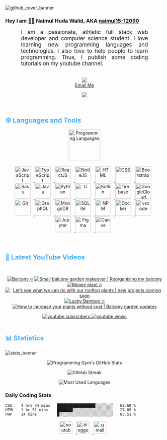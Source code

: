 

![github_cover_banner](https://www.digitalsolutionservices.com/img/services/web%20development.gif)

### Hey I am [👨🏻‍][facebook] Naimul Huda Walid, AKA [naimul15-12090][youtube]



<p align:"center" style="text-align: justify; margin: 0 50px; font-size: 17px;" >
    I am a passionate, athletic full stack web developer and computer science student. I love learning new programming languages and technologies. I also love to help people to learn programming. Thus, I publish some coding tutorials on my youtube channel.
<br>
<br>
<div align="center">

![](https://visitor-badge.glitch.me/badge?page_id=naimul15-12090)
    <br />
[Email Me](mailto:naimulhuda12345@gmail.com)
</div>
</p>
<!-- Typing SVG by DenverCoder1 - https://github.com/DenverCoder1/readme-typing-svg -->
<p align="center">
<!--   <a href="https://github.com/DenverCoder1/readme-typing-svg"> -->
    <img src="https://readme-typing-svg.herokuapp.com?color=E22FE4&width=380&height=45&lines=Open-Source+Enthusiast;Learning+In+Public;Empowering+Others;Nice+To+Meet+You+...&center=true"></a>

</p>
<br>
<!-- Languages and Tools -->

<h2 style="color: #44AEFB">⚙️ Languages and Tools</h2>
<div align="center" style="display:block;">
    <img width="100px" alt="Programming Languages" src="https://user-images.githubusercontent.com/78341798/194531121-47b0119a-ce00-439d-b586-125f86acb098.png"/> 
</div>
<br>   
<!-- Icons Resources -->
<!-- https://devicon.dev/ -->
<!-- https://cdn.jsdelivr.net/npm/simple-icons@v3/icons/ -->
<div align="center">
  <a href="https://developer.mozilla.org/en-US/docs/Web/JavaScript" target="_blank" rel="noreferrer">
      <img  alt="JavaScript" height="50px" style="padding-right:10px;" src="https://cdn.jsdelivr.net/gh/devicons/devicon/icons/javascript/javascript-plain.svg"/>
  </a>
  <a href="https://www.typescriptlang.org/" target="_blank" rel="noreferrer">
      <img  alt="TypeScript" height="50px" style="padding-right:10px; ;" src="https://cdn.jsdelivr.net/gh/devicons/devicon/icons/typescript/typescript-plain.svg"/>
  </a>
  <a href="https://reactjs.org/" target="_blank" rel="noreferrer">
      <img  alt="ReactJS" height="50px" style="padding-right:10px;" src="https://cdn.jsdelivr.net/gh/devicons/devicon/icons/react/react-original.svg" />
  </a>
  <a href="https://nodejs.org/en/" target="_blank" rel="noreferrer">
      <img  alt="NodeJS" height="50px" style="padding-right:10px;" src="https://cdn.jsdelivr.net/gh/devicons/devicon/icons/nodejs/nodejs-original.svg"/>
  </a>
  <a href="https://developer.mozilla.org/en-US/docs/Web/HTML" target="_blank" rel="noreferrer">
      <img  alt="HTML" height="50px" style="padding-right:10px;" src="https://cdn.jsdelivr.net/gh/devicons/devicon/icons/html5/html5-original.svg"/>
  </a>
  <a href="https://developer.mozilla.org/en-US/docs/Web/CSS" target="_blank" rel="noreferrer">
      <img  alt="CSS" height="50px" style="padding-right:10px;" src="https://cdn.jsdelivr.net/gh/devicons/devicon/icons/css3/css3-original.svg"/>
  </a>
  <a href="https://getbootstrap.com/" target="_blank" rel="noreferrer">
      <img  alt="Bootstrap" height="50px" style="padding-right:10px;" src="https://cdn.jsdelivr.net/gh/devicons/devicon/icons/bootstrap/bootstrap-original.svg"/>
  </a>
  <a href="https://sass-lang.com/" target="_blank" rel="noreferrer">
      <img  alt="Sass" height="50px" style="padding-right:10px;" src="https://cdn.jsdelivr.net/gh/devicons/devicon/icons/sass/sass-original.svg"/>
  </a>
  <a href="https://www.java.com/en/" target="_blank" rel="noreferrer">
      <img  alt="Java" height="50px" style="padding-right:10px;" src="https://cdn.jsdelivr.net/gh/devicons/devicon/icons/java/java-original.svg"/>
  </a>    
  <a href="https://www.python.org/" target="_blank" rel="noreferrer">
      <img  alt="Python" height="50px" style="padding-right:10px;" src="https://cdn.jsdelivr.net/gh/devicons/devicon/icons/python/python-original.svg"/>
  </a>
  <a href="https://www.cprogramming.com/" target="_blank" rel="noreferrer">
      <img  alt="C" height="50px" style="padding-right:10px;" src="https://cdn.jsdelivr.net/gh/devicons/devicon/icons/c/c-original.svg"/>
  </a>
  <a href="https://kotlinlang.org/" target="_blank" rel="noreferrer">
      <img  alt="Kotlin" height="50px" style="padding-right:10px;" src="https://cdn.jsdelivr.net/gh/devicons/devicon/icons/kotlin/kotlin-original.svg"/>
  </a>
  <a href="https://firebase.google.com/" target="_blank" rel="noreferrer">
      <img  alt="firebase" height="50px" style="padding-right:10px;" src="https://cdn.jsdelivr.net/gh/devicons/devicon/icons/firebase/firebase-plain.svg"/>
  </a>
  <a href="https://cloud.google.com/" target="_blank" rel="noreferrer">
      <img  alt="GoogleCloud" height="50px" style="padding-right:10px;" src="https://cdn.jsdelivr.net/gh/devicons/devicon/icons/googlecloud/googlecloud-original.svg"/> 
  </a>
  <a href="https://git-scm.com/" target="_blank" rel="noreferrer">
      <img  alt="Git" height="50px" style="padding-right:10px;" src="https://cdn.jsdelivr.net/gh/devicons/devicon/icons/git/git-original.svg"/>
  </a>
  <a href="https://www.graphql.com/" target="_blank" rel="noreferrer">
      <img  alt="GraphQL" height="50px" style="padding-right:10px;" src="https://cdn.jsdelivr.net/gh/devicons/devicon/icons/graphql/graphql-plain.svg"/>
  </a>
  <a href="https://www.mongodb.com/" target="_blank" rel="noreferrer">
      <img  alt="MongoDB" height="50px" style="padding-right:10px;" src="https://cdn.jsdelivr.net/gh/devicons/devicon/icons/mongodb/mongodb-original.svg"/>
  </a>
  <a href="https://www.sqlite.org/index.html" target="_blank" rel="noreferrer">
      <img  alt="SQLite" height="50px" style="padding-right:10px;" src="https://cdn.jsdelivr.net/gh/devicons/devicon/icons/sqlite/sqlite-original.svg"/>
  </a>
  <a href="https://www.npmjs.com/" target="_blank" rel="noreferrer">
      <img  alt="NPM" height="50px" style="padding-right:10px;" src="https://cdn.jsdelivr.net/gh/devicons/devicon/icons/npm/npm-original-wordmark.svg"/>
  </a>
  <a href="https://www.docker.com/" target="_blank" rel="noreferrer">
      <img  alt="Docker" height="50px" style="padding-right:10px;" src="https://cdn.jsdelivr.net/gh/devicons/devicon/icons/docker/docker-plain-wordmark.svg"/>
  </a>
  <a href="https://code.visualstudio.com/" target="_blank" rel="noreferrer">
      <img  alt="vscode" height="50px" style="padding-right:10px;"src="https://cdn.jsdelivr.net/gh/devicons/devicon/icons/vscode/vscode-original.svg"/>
  </a>
  <a href="http://jupyter.org/" target="_blank" rel="noreferrer">
      <img  alt="Jupyter" height="50px" style="padding-right:10px;"src="https://cdn.jsdelivr.net/gh/devicons/devicon/icons/jupyter/jupyter-original-wordmark.svg"/>
  </a>
  <a href="https://www.figma.com/" target="_blank" rel="noreferrer">
      <img  alt="Figma" height="50px" style="padding-right:10px;" src="https://cdn.jsdelivr.net/gh/devicons/devicon/icons/figma/figma-original.svg"/> 
  </a>
  <a href="https://www.canva.com/" target="_blank" rel="noreferrer">
      <img  alt="Canva" height="50px" style="padding-right:10px;" src="https://cdn.jsdelivr.net/gh/devicons/devicon/icons/canva/canva-original.svg"/> 
  </a>
</div>
<br>
<br>

<!-- Latest YouTube Videos -->

<h2 style="color: #44AEFB">🎦 Latest YouTube Videos</h2>
<br />

<!-- Resource/Reference: https://github.com/DenverCoder1/github-readme-youtube-cards -->
<div class="youtube videos cards" align="center">

<!-- BEGIN YOUTUBE-CARDS -->
[![Balcony 🔥](https://ytcards.demolab.com/?id=lQ-fHZCpqys&title=Balcony+%F0%9F%94%A5&lang=en&timestamp=1668687818&background_color=%230d1117&title_color=%23ffffff&stats_color=%23dedede&width=250 "Balcony 🔥")](https://www.youtube.com/watch?v=lQ-fHZCpqys)
[![Small balcony garden makeover | Reorganising my balcony](https://ytcards.demolab.com/?id=hyLSf9oM3mo&title=Small+balcony+garden+makeover+%7C+Reorganising+my+balcony&lang=en&timestamp=1668606772&background_color=%230d1117&title_color=%23ffffff&stats_color=%23dedede&width=250 "Small balcony garden makeover | Reorganising my balcony")](https://www.youtube.com/watch?v=hyLSf9oM3mo)
[![Money plant 🔥](https://ytcards.demolab.com/?id=U6n1ocrvftg&title=Money+plant+%F0%9F%94%A5&lang=en&timestamp=1668601491&background_color=%230d1117&title_color=%23ffffff&stats_color=%23dedede&width=250 "Money plant 🔥")](https://www.youtube.com/watch?v=U6n1ocrvftg)
[![Let’s see what we can do with our rooftop plants | new projects coming soon](https://ytcards.demolab.com/?id=W6i0MRNoh3w&title=Let%E2%80%99s+see+what+we+can+do+with+our+rooftop+plants+%7C+new+projects+coming+soon&lang=en&timestamp=1668426686&background_color=%230d1117&title_color=%23ffffff&stats_color=%23dedede&width=250 "Let’s see what we can do with our rooftop plants | new projects coming soon")](https://www.youtube.com/watch?v=W6i0MRNoh3w)
[![Lucky Bamboo 🔥](https://ytcards.demolab.com/?id=hzbjqucwfTM&title=Lucky+Bamboo+%F0%9F%94%A5&lang=en&timestamp=1668354805&background_color=%230d1117&title_color=%23ffffff&stats_color=%23dedede&width=250 "Lucky Bamboo 🔥")](https://www.youtube.com/watch?v=hzbjqucwfTM)
[![How to increase your plants without cost | Balcony garden updates](https://ytcards.demolab.com/?id=Hg0-o_XHtSM&title=How+to+increase+your+plants+without+cost+%7C+Balcony+garden+updates&lang=en&timestamp=1668251824&background_color=%230d1117&title_color=%23ffffff&stats_color=%23dedede&width=250 "How to increase your plants without cost | Balcony garden updates")](https://www.youtube.com/watch?v=Hg0-o_XHtSM)
<!-- END YOUTUBE-CARDS -->
</div>

<!-- Begin Youtube Buttons -->
<!-- Resource/Reference:  https://github.com/DenverCoder1/custom-icon-badges -->
<div class="youtube buttons" align="center">
    <a href="https://www.youtube.com/channel/UCa3YaFwzSII0kKg3Nads2dQ"  target="_blank">
        <img alt="youtube subscribers" src="https://img.shields.io/youtube/channel/subscribers/UCa3YaFwzSII0kKg3Nads2dQ?logo=youtube&logoColor=red&style=for-the-badge"/>
    </a> 
    <a href="https://www.youtube.com/channel/UCa3YaFwzSII0kKg3Nads2dQ"  target="_blank">
        <img alt="youtube views" src="https://custom-icon-badges.demolab.com/youtube/channel/views/UCa3YaFwzSII0kKg3Nads2dQ?color=%23E05D44&logo=eye&logoColor=white&style=for-the-badge&labelColor=#555555"/>
    </a> 
</div>
<br>
<!-- End Youtube Buttons -->

<!-- Statistics -->

<h2 style="color: #44AEFB">📊 Statistics</h2>

![stats_banner](https://user-images.githubusercontent.com/78341798/194534778-d662496c-ae00-4e8d-ae9b-b90912054e7f.gif)

<!-- Begin Stats Cards -->
<!-- Resources:  -->
<!-- Github & Languages Stats: https://github.com/naimul15-12090/github-readme-stats --> 
<!-- Streak Stats: https://github.com/denvercoder1/github-readme-streak-stats -->
<!-- Change the value after ?username= to your GitHub username. -->
<div class="stats" align="center">

![Programming Gym's GitHub Stats](https://github-readme-stats.vercel.app/api?username=naimul15-12090&hide=stars&count_private=true&show_icons=true&theme=algolia&border_radius=20)

![GitHub Streak](https://streak-stats.demolab.com?user=naimul15-12090&count_private=true&theme=algolia&border_radius=22)

![Most Used Languages](https://github-readme-stats.vercel.app/api/top-langs/?username=naimul15-12090&langs_count=8&layout=compact&show_icons=true&theme=algolia&border_radius=20)
    
<!-- ![Top Langs](https://github-readme-stats.vercel.app/api/top-langs/?username=naimul15-12090&langs_count=8) -->
<!-- [![Top Langs](https://github-readme-stats.vercel.app/api/top-langs/?username=naimul15-12090&layout=compact)](https://github.com/anuraghazra/github-readme-stats)
 -->
    
</div>
<!--  End Stats Cards -->



### Daily Coding Stats
<!--START_SECTION:waka-->

```text
CSS    4 hrs 34 mins   █████████████████░░░░░░░░   68.60 %
HTML   1 hr 51 mins    ███████░░░░░░░░░░░░░░░░░░   27.89 %
PHP    14 mins         █░░░░░░░░░░░░░░░░░░░░░░░░   03.51 %
```

<!--END_SECTION:waka-->
<!-- Begin Footer -->
<!-- Icons Resources -->
<!-- https://devicon.dev/ -->
<div class="footer" align="center" style="margin:15px;">
    <a href="https://www.youtube.com/channel/UCa3YaFwzSII0kKg3Nads2dQ" target="_blank">
        <img  style="margin:0 10px 10px 0;" src="https://user-images.githubusercontent.com/78341798/194531650-698ef1b1-9cbd-4b4f-96ef-5a2ec4b5d7e6.svg" alt="youtube" width="40px"/>
    </a>
    <a href="https://www.linkedin.com/in/naimulhudawalid/" target="_blank">
        <img style="margin:0 10px 10px 0;" src="https://user-images.githubusercontent.com/78341798/194531458-b5dfeb1b-bad5-4dfa-909a-2e402262db9a.svg" alt="blogger" width="40px"/>
    </a>
    <a href="mailto:naimulhuda12345@gmail.com" target="_blank">
        <img style="margin:0 10px 10px 0;" src="https://user-images.githubusercontent.com/78341798/194531383-ddb2b774-5bb9-491c-b601-4a4a7d9792fb.svg" alt="gmail" width="40px"/>
    </a>
</div>
<!-- End Footer -->

[youtube]: https://www.youtube.com/channel/UCa3YaFwzSII0kKg3Nads2dQ
[facebook]: https://www.facebook.com/profile.php?id=100007065945838
<!-- 
🔗 Links 🔗
- My Github Portfolio Page:
https://github.com/naimul15-12090
- My Github README Code:
https://raw.githubusercontent.com/Pro...
- Youtube Cards:
https://github.com/DenverCoder1/githu...
- Youtube Buttons / Badges :
https://github.com/DenverCoder1/custo...
- Github & Languages Stats Cards:
https://github.com/anuraghazra/github...
- Streak Stats Card:
https://github.com/denvercoder1/githu...
- README Web App Generator 1:
https://rahuldkjain.github.io/gh-prof...
- README Web App Generator 2:
https://arturssmirnovs.github.io/gith...
- SVG Icons Resource1:
https://devicon.dev/
- SVG Icons Resource2:
https://cdn.jsdelivr.net/npm/simple-i...
- SVG Icons Resource3:
https://www.svgrepo.com/
-->
